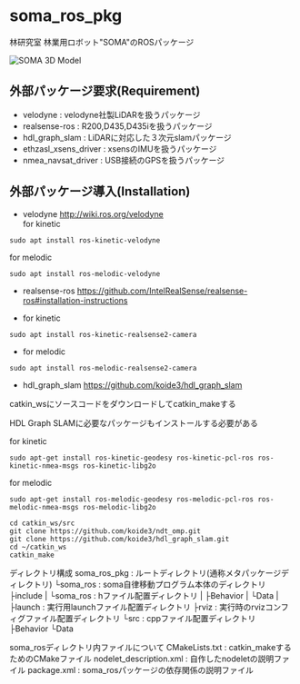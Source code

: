 # soma_ros_pkg
林研究室 林業用ロボット"SOMA"のROSパッケージ

![SOMA 3D Model](images/ATV_3D_Model.png "SOMA")

## 外部パッケージ要求(Requirement)
* velodyne	: velodyne社製LiDARを扱うパッケージ
* realsense-ros : R200,D435,D435iを扱うパッケージ
* hdl_graph_slam	: LiDARに対応した３次元slamパッケージ
* ethzasl_xsens_driver	: xsensのIMUを扱うパッケージ
* nmea_navsat_driver	: USB接続のGPSを扱うパッケージ

## 外部パッケージ導入(Installation)
* velodyne
http://wiki.ros.org/velodyne  
for kinetic  
```
sudo apt install ros-kinetic-velodyne
```
for melodic  
```
sudo apt install ros-melodic-velodyne
```

* realsense-ros
https://github.com/IntelRealSense/realsense-ros#installation-instructions  

* for kinetic
```
sudo apt install ros-kinetic-realsense2-camera
```
* for melodic  
```
sudo apt install ros-melodic-realsense2-camera
```

* hdl_graph_slam
https://github.com/koide3/hdl_graph_slam

catkin_wsにソースコードをダウンロードしてcatkin_makeする

HDL Graph SLAMに必要なパッケージもインストールする必要がある

for kinetic
```
sudo apt-get install ros-kinetic-geodesy ros-kinetic-pcl-ros ros-kinetic-nmea-msgs ros-kinetic-libg2o
```
for melodic
```
sudo apt-get install ros-melodic-geodesy ros-melodic-pcl-ros ros-melodic-nmea-msgs ros-melodic-libg2o

cd catkin_ws/src
git clone https://github.com/koide3/ndt_omp.git
git clone https://github.com/koide3/hdl_graph_slam.git
cd ~/catkin_ws
catkin_make
```

ディレクトリ構成
soma_ros_pkg : ルートディレクトリ(通称メタパッケージディレクトリ)
└soma_ros : soma自律移動プログラム本体のディレクトリ
	├include
	|  └soma_ros : hファイル配置ディレクトリ
	|     ├Behavior
	|	    └Data
  |
	├launch : 実行用launchファイル配置ディレクトリ
	├rviz : 実行時のrvizコンフィグファイル配置ディレクトリ
	└src : cppファイル配置ディレクトリ
		├Behavior
		└Data

soma_rosディレクトリ内ファイルについて
 CMakeLists.txt : catkin_makeするためのCMakeファイル
 nodelet_description.xml : 自作したnodeletの説明ファイル
 package.xml : soma_rosパッケージの依存関係の説明ファイル

